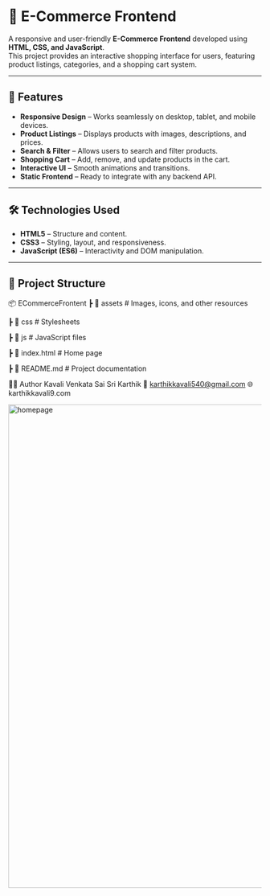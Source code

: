 # 🛒 E-Commerce Frontend

A responsive and user-friendly **E-Commerce Frontend** developed using **HTML, CSS, and JavaScript**.  
This project provides an interactive shopping interface for users, featuring product listings, categories, and a shopping cart system.

---

## 📌 Features

- **Responsive Design** – Works seamlessly on desktop, tablet, and mobile devices.
- **Product Listings** – Displays products with images, descriptions, and prices.
- **Search & Filter** – Allows users to search and filter products.
- **Shopping Cart** – Add, remove, and update products in the cart.
- **Interactive UI** – Smooth animations and transitions.
- **Static Frontend** – Ready to integrate with any backend API.

---

## 🛠️ Technologies Used

- **HTML5** – Structure and content.
- **CSS3** – Styling, layout, and responsiveness.
- **JavaScript (ES6)** – Interactivity and DOM manipulation.

---

## 📂 Project Structure

📦 ECommerceFrontent
┣ 📂 assets # Images, icons, and other resources

┣ 📂 css # Stylesheets

┣ 📂 js # JavaScript files

┣ 📜 index.html # Home page

┣ 📜 README.md # Project documentation


👨‍💻 Author
Kavali Venkata Sai Sri Karthik
📧 karthikkavali540@gmail.com
🌐 karthikkavali9.com

<img width="1887" height="962" alt="homepage" src="https://github.com/user-attachments/assets/1c81c523-2165-48d2-9d18-df2023b56ee9" />



